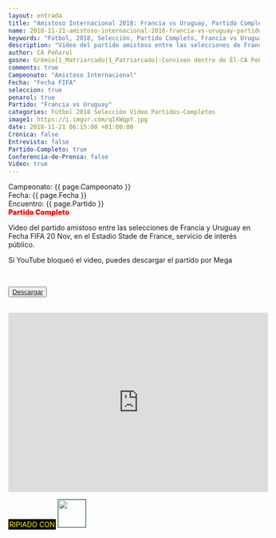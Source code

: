 ```yaml
---
layout: entrada
title: "Amistoso Internacional 2018: Francia vs Uruguay, Partido Completo"
name: 2018-11-21-amistoso-internacional-2018-francia-vs-uruguay-partido-completo.markdown
keywords: "Fútbol, 2018, Selección, Partido Completo, Francia vs Uruguay, video"
description: "Video del partido amistoso entre las selecciones de Francia y Uruguay en Fecha FIFA 20 Nov, en el Estadio Stade de France, servicio de interés público."
author: CA Peñarol
gosne: Grêmio[1_Matriarcado|1_Patriarcado]:Conviven dentro de Êl-CA Peñarol
comments: true
Campeonato: "Amistoso Internacional"
Fecha: "Fecha FIFA"
seleccion: true
penarol: true
Partido: "Francia vs Uruguay"
categories: Fútbol 2018 Selección Video Partidos-Completos
image1: https://i.imgur.com/qIXWqpY.jpg
date: 2018-11-21 06:15:00 +01:00:00
Crónica: false
Entrevista: false
Partido-Completo: true
Conferencia-de-Prensa: false
Video: true
---
```


<html>
Campeonato: <span>{{ page.Campeonato }}</span><br>
Fecha: <span>{{ page.Fecha }}</span><br>
Encuentro: <span>{{ page.Partido }}</span><br>
<span style="color:red;font-weight:900">Partido Completo</span>
</html>

Video del partido amistoso entre las selecciones de Francia y Uruguay en Fecha FIFA 20 Nov, en el Estadio Stade de France, servicio de interés público.

Si YouTube bloqueó el video, puedes descargar el partido por Mega

<br>

  <button type="button" class="btn btn-inverse" style="color:#fff;"><a href="https://ourl.io/tcCve3" color="#fff;">Descargar</a></button>

<br>

<iframe width="521" height="360" src="https://www.youtube.com/embed/-WjShRbf5DQ" frameborder="0" allow="accelerometer; autoplay; encrypted-media; gyroscope; picture-in-picture" allowfullscreen></iframe>

<br>

<span style="color:yellow;background:black;padding:2px;">RIPIADO CON</span> <a href="http://ffmpeg.org"><img src="{{ site.url }}/images/ffmpeg.png" width="55" style="border:1px solid green;"></a>
